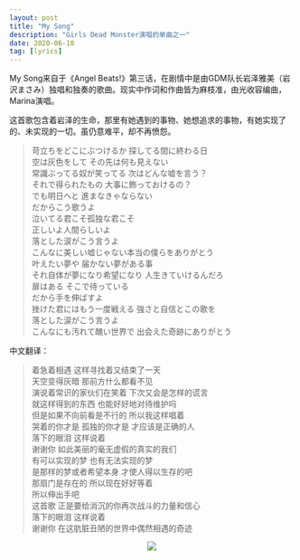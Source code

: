 ```yaml
---
layout: post
title: "My Song"
description: "Girls Dead Monster演唱的单曲之一"
date: 2020-06-10
tag: [lyrics]
---
```

My Song来自于《Angel Beats!》第三话，在剧情中是由GDM队长岩泽雅美（岩沢まさみ）独唱和独奏的歌曲。现实中作词和作曲皆为麻枝准，由光收容编曲，Marina演唱。   

这首歌包含着岩泽的生命，那里有她遇到的事物、她想追求的事物，有她实现了的、未实现的一切。虽仍意难平，却不再愤怨。   

>苛立ちをどこにぶつけるか 探してる間に終わる日  
>空は灰色をして その先は何も見えない   
>常識ぶってる奴が笑ってる 次はどんな嘘を言う？  
>それで得られたもの 大事に飾っておけるの？  
>でも明日へと 進まなきゃならない  
>だからこう歌うよ  
>泣いてる君こそ孤独な君こそ  
>正しいよ人間らしいよ  
>落とした涙がこう言うよ  
>こんなに美しい嘘じゃない本当の僕らをありがとう  
>叶えたい夢や 届かない夢がある事  
>それ自体が夢になり希望になり 人生きていけるんだろ  
>扉はある そこで待っている  
>だから手を伸ばすよ  
>挫けた君にはもう一度戦える 強さと自信とこの歌を  
>落とした涙がこう言うよ  
>こんなにも汚れて醜い世界で 出会えた奇跡にありがとう    

中文翻译：
>着急着相遇 这样寻找着又结束了一天  
 天空变得灰暗 那前方什么都看不见  
 演说着常识的家伙们在笑着 下次又会是怎样的谎言  
 就这样得到的东西 也能好好地对待维护吗  
 但是如果不向前看是不行的 所以我这样唱着  
 哭着的你才是 孤独的你才是 才应该是正确的人  
 落下的眼泪 这样说着  
 谢谢你 如此美丽的毫无虚假的真实的我们  
 有可以实现的梦 也有无法实现的梦  
 是那样的梦或者希望本身 才使人得以生存的吧  
 那扇门是存在的 所以现在好好等着  
 所以伸出手吧  
 这首歌 正是要给消沉的你再次战斗的力量和信心  
 落下的眼泪 这样说着  
 谢谢你 在这肮脏丑陋的世界中偶然相遇的奇迹  

<p align="center" title="岩泽"><img src="https://youweiMa.github.io/assets/1b2875b4a7d1450ea73895472cca519a.jpeg"></p>
